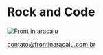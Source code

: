 Rock and Code
=============

![Front in aracaju](http://www.frontinaracaju.com.br/2013/themes/fia2013/img/logo.png)

contato@frontinaracaju.com.br
